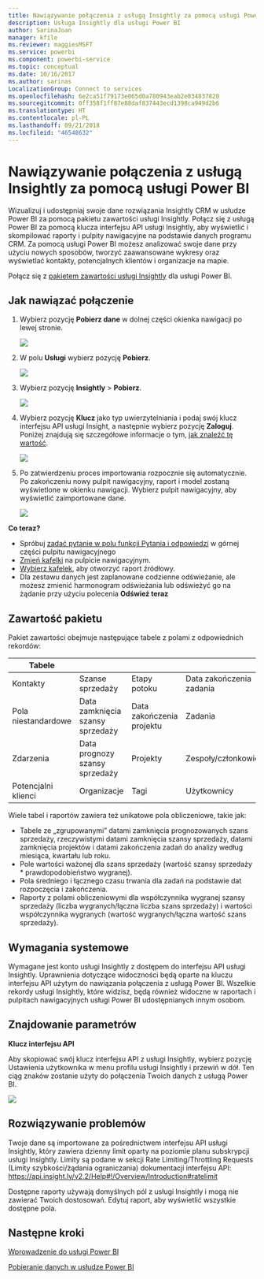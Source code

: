 ```yaml
---
title: Nawiązywanie połączenia z usługą Insightly za pomocą usługi Power BI
description: Usługa Insightly dla usługi Power BI
author: SarinaJoan
manager: kfile
ms.reviewer: maggiesMSFT
ms.service: powerbi
ms.component: powerbi-service
ms.topic: conceptual
ms.date: 10/16/2017
ms.author: sarinas
LocalizationGroup: Connect to services
ms.openlocfilehash: 6e2ca51f79173e065d0a780943eab2e834837820
ms.sourcegitcommit: 0ff358f1ff87e88daf837443ecd1398ca949d2b6
ms.translationtype: HT
ms.contentlocale: pl-PL
ms.lasthandoff: 09/21/2018
ms.locfileid: "46548632"
---
```

# <a name="connect-to-insightly-with-power-bi"></a>Nawiązywanie połączenia z usługą Insightly za pomocą usługi Power BI
Wizualizuj i udostępniaj swoje dane rozwiązania Insightly CRM w usłudze Power BI za pomocą pakietu zawartości usługi Insightly. Połącz się z usługą Power BI za pomocą klucza interfejsu API usługi Insightly, aby wyświetlić i skompilować raporty i pulpity nawigacyjne na podstawie danych programu CRM. Za pomocą usługi Power BI możesz analizować swoje dane przy użyciu nowych sposobów, tworzyć zaawansowane wykresy oraz wyświetlać kontakty, potencjalnych klientów i organizacje na mapie.

Połącz się z [pakietem zawartości usługi Insightly](https://app.powerbi.com/getdata/services/insightly) dla usługi Power BI.

## <a name="how-to-connect"></a>Jak nawiązać połączenie
1. Wybierz pozycję **Pobierz dane** w dolnej części okienka nawigacji po lewej stronie.
   
   ![](media/service-connect-to-insightly/getdata.png)
2. W polu **Usługi** wybierz pozycję **Pobierz**.
   
   ![](media/service-connect-to-insightly/services.png)
3. Wybierz pozycję **Insightly** \> **Pobierz**.
   
   ![](media/service-connect-to-insightly/insightly.png)
4. Wybierz pozycję **Klucz** jako typ uwierzytelniania i podaj swój klucz interfejsu API usługi Insight, a następnie wybierz pozycję **Zaloguj**. Poniżej znajdują się szczegółowe informacje o tym, [jak znaleźć tę wartość](#FindingParams).
   
   ![](media/service-connect-to-insightly/creds.png)
5. Po zatwierdzeniu proces importowania rozpocznie się automatycznie. Po zakończeniu nowy pulpit nawigacyjny, raport i model zostaną wyświetlone w okienku nawigacji. Wybierz pulpit nawigacyjny, aby wyświetlić zaimportowane dane.
   
     ![](media/service-connect-to-insightly/dashboard.png)

**Co teraz?**

* Spróbuj [zadać pytanie w polu funkcji Pytania i odpowiedzi](consumer/end-user-q-and-a.md) w górnej części pulpitu nawigacyjnego
* [Zmień kafelki](service-dashboard-edit-tile.md) na pulpicie nawigacyjnym.
* [Wybierz kafelek](consumer/end-user-tiles.md), aby otworzyć raport źródłowy.
* Dla zestawu danych jest zaplanowane codzienne odświeżanie, ale możesz zmienić harmonogram odświeżania lub odświeżyć go na żądanie przy użyciu polecenia **Odśwież teraz**

## <a name="whats-included"></a>Zawartość pakietu
Pakiet zawartości obejmuje następujące tabele z polami z odpowiednich rekordów:

| Tabele |  |  |  |
| --- | --- | --- | --- |
| Kontakty |Szanse sprzedaży |Etapy potoku |Data zakończenia zadania |
| Pola niestandardowe |Data zamknięcia szansy sprzedaży |Data zakończenia projektu |Zadania |
| Zdarzenia |Data prognozy szansy sprzedaży |Projekty |Zespoły/członkowie |
| Potencjalni klienci |Organizacje |Tagi |Użytkownicy |

Wiele tabel i raportów zawiera też unikatowe pola obliczeniowe, takie jak:  

* Tabele ze „zgrupowanymi” datami zamknięcia prognozowanych szans sprzedaży, rzeczywistymi datami zamknięcia szansy sprzedaży, datami zamknięcia projektów i datami zakończenia zadań do analizy według miesiąca, kwartału lub roku.  
* Pole wartości ważonej dla szans sprzedaży (wartość szansy sprzedaży * prawdopodobieństwo wygranej).  
* Pola średniego i łącznego czasu trwania dla zadań na podstawie dat rozpoczęcia i zakończenia.  
* Raporty z polami obliczeniowymi dla współczynnika wygranej szansy sprzedaży (liczba wygranych/łączna liczba szans sprzedaży) i wartości współczynnika wygranych (wartość wygranych/łączna wartość szans sprzedaży).  

## <a name="system-requirements"></a>Wymagania systemowe
Wymagane jest konto usługi Insightly z dostępem do interfejsu API usługi Insightly. Uprawnienia dotyczące widoczności będą oparte na kluczu interfejsu API użytym do nawiązania połączenia z usługą Power BI. Wszelkie rekordy usługi Insightly, które widzisz, będą również widoczne w raportach i pulpitach nawigacyjnych usługi Power BI udostępnianych innym osobom.

<a name="FindingParams"></a>

## <a name="finding-parameters"></a>Znajdowanie parametrów
**Klucz interfejsu API**

Aby skopiować swój klucz interfejsu API z usługi Insightly, wybierz pozycję Ustawienia użytkownika w menu profilu usługi Insightly i przewiń w dół. Ten ciąg znaków zostanie użyty do połączenia Twoich danych z usługą Power BI.

![](media/service-connect-to-insightly/findapi.png)

## <a name="troubleshooting"></a>Rozwiązywanie problemów
Twoje dane są importowane za pośrednictwem interfejsu API usługi Insightly, który zawiera dzienny limit oparty na poziomie planu subskrypcji usługi Insightly. Limity są podane w sekcji Rate Limiting/Throttling Requests (Limity szybkości/żądania ograniczania) dokumentacji interfejsu API: https://api.insight.ly/v2.2/Help#!/Overview/Introduction#ratelimit

Dostępne raporty używają domyślnych pól z usługi Insightly i mogą nie zawierać Twoich dostosowań. Edytuj raport, aby wyświetlić wszystkie dostępne pola.

## <a name="next-steps"></a>Następne kroki
[Wprowadzenie do usługi Power BI](service-get-started.md)

[Pobieranie danych w usłudze Power BI](service-get-data.md)

